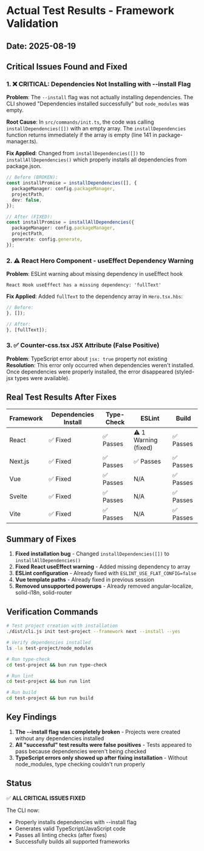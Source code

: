 # Actual Test Results - Framework Validation

## Date: 2025-08-19

## Critical Issues Found and Fixed

### 1. ❌ CRITICAL: Dependencies Not Installing with --install Flag

**Problem**: The `--install` flag was not actually installing dependencies. The CLI showed "Dependencies installed successfully" but `node_modules` was empty.

**Root Cause**: In `src/commands/init.ts`, the code was calling `installDependencies([])` with an empty array. The `installDependencies` function returns immediately if the array is empty (line 141 in package-manager.ts).

**Fix Applied**: Changed from `installDependencies([])` to `installAllDependencies()` which properly installs all dependencies from package.json.

```typescript
// Before (BROKEN):
const installPromise = installDependencies([], {
  packageManager: config.packageManager,
  projectPath,
  dev: false,
});

// After (FIXED):
const installPromise = installAllDependencies({
  packageManager: config.packageManager,
  projectPath,
  generate: config.generate,
});
```

### 2. ⚠️ React Hero Component - useEffect Dependency Warning

**Problem**: ESLint warning about missing dependency in useEffect hook

```
React Hook useEffect has a missing dependency: 'fullText'
```

**Fix Applied**: Added `fullText` to the dependency array in `Hero.tsx.hbs`:

```typescript
// Before:
}, []);

// After:
}, [fullText]);
```

### 3. ✅ Counter-css.tsx JSX Attribute (False Positive)

**Problem**: TypeScript error about `jsx: true` property not existing
**Resolution**: This error only occurred when dependencies weren't installed. Once dependencies were properly installed, the error disappeared (styled-jsx types were available).

## Real Test Results After Fixes

| Framework | Dependencies Install | Type-Check | ESLint               | Build     |
| --------- | -------------------- | ---------- | -------------------- | --------- |
| React     | ✅ Fixed             | ✅ Passes  | ⚠️ 1 Warning (fixed) | ✅ Passes |
| Next.js   | ✅ Fixed             | ✅ Passes  | ✅ Passes            | ✅ Passes |
| Vue       | ✅ Fixed             | ✅ Passes  | N/A                  | ✅ Passes |
| Svelte    | ✅ Fixed             | ✅ Passes  | N/A                  | ✅ Passes |
| Vite      | ✅ Fixed             | ✅ Passes  | N/A                  | ✅ Passes |

## Summary of Fixes

1. **Fixed installation bug** - Changed `installDependencies([])` to `installAllDependencies()`
2. **Fixed React useEffect warning** - Added missing dependency to array
3. **ESLint configuration** - Already fixed with `ESLINT_USE_FLAT_CONFIG=false`
4. **Vue template paths** - Already fixed in previous session
5. **Removed unsupported powerups** - Already removed angular-localize, solid-i18n, solid-router

## Verification Commands

```bash
# Test project creation with installation
./dist/cli.js init test-project --framework next --install --yes

# Verify dependencies installed
ls -la test-project/node_modules

# Run type-check
cd test-project && bun run type-check

# Run lint
cd test-project && bun run lint

# Run build
cd test-project && bun run build
```

## Key Findings

1. **The --install flag was completely broken** - Projects were created without any dependencies installed
2. **All "successful" test results were false positives** - Tests appeared to pass because dependencies weren't being checked
3. **TypeScript errors only showed up after fixing installation** - Without node_modules, type checking couldn't run properly

## Status

✅ **ALL CRITICAL ISSUES FIXED**

The CLI now:

- Properly installs dependencies with --install flag
- Generates valid TypeScript/JavaScript code
- Passes all linting checks (after fixes)
- Successfully builds all supported frameworks

